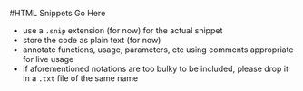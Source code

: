 #HTML Snippets Go Here

 - use a `.snip` extension (for now) for the actual snippet
 - store the code as plain text (for now)
 - annotate functions, usage, parameters, etc using comments appropriate for live usage
 - if aforementioned notations are too bulky to be included, please drop it in a `.txt` file of the same name

